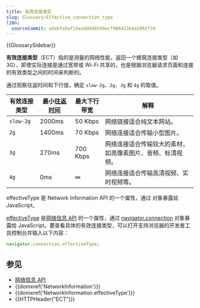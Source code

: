 ```yaml
---
title: 有效连接类型
slug: Glossary/Effective_connection_type
l10n:
  sourceCommit: ada5fa5ef15eadd44b549ecf906423b4a2092f34
---
```


{{GlossarySidebar}}

**有效连接类型**（ECT）指的是测量的网络性能，返回一个蜂窝连接类型（如 3G），即使实际连接是通过宽带或 Wi-Fi
共享的，也是根据浏览器请求页面和连接的有效类型之间的时间来判断的。

通过观察往返时间和下行值，确定 `slow-2g`、`2g`、`3g` 和 `4g` 的取值。

| 有效连接类型 | 最小[往返时间](/zh-CN/docs/Glossary/Round_Trip_Time) | 最大下行带宽 | 解释                                                       |
| ------------ | ---------------------------------------------------- | ------------ | ---------------------------------------------------------- |
| `slow-2g`    | 2000ms                                               | 50 Kbps      | 网络链接适合纯文本网站。                                   |
| `2g`         | 1400ms                                               | 70 Kbps      | 网络连接适合传输小型图片。                                 |
| `3g`         | 270ms                                                | 700 Kbps     | 网络连接适合传输较大的素材，如高像素图片、音频、标清视频。 |
| `4g`         | 0ms                                                  | ∞            | 网络连接适合传输高清视频、实时视频等。                     |

effectiveType 是 Network Information API 的一个属性，通过 对象暴露给 JavaScript。

[effectiveType](/zh-CN/docs/Web/API/NetworkInformation/effectiveType) 是[网络信息 API](/zh-CN/docs/Web/API/Network_Information_API) 的一个属性，通过 [navigator.connection](/zh-CN/docs/Web/API/Navigator/connection) 对象暴露给 JavaScript。要查看具体的有效连接类型，可以打开支持浏览器的开发者工具控制台并输入以下内容：

```js
navigator.connection.effectiveType;
```

## 参见

- [网络信息 API](/zh-CN/docs/Web/API/Network_Information_API)
- {{domxref('NetworkInformation')}}
- {{domxref('NetworkInformation.effectiveType')}}
- {{HTTPHeader("ECT")}}

